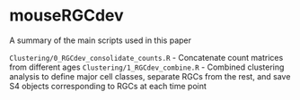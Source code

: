 # mouseRGCdev

A summary of the main scripts used in this paper

`Clustering/0_RGCdev_consolidate_counts.R` - Concatenate count matrices from different ages
`Clustering/1_RGCdev_combine.R` - Combined clustering analysis to define major cell classes, separate RGCs from the rest, and save S4 objects corresponding to RGCs at each time point 
